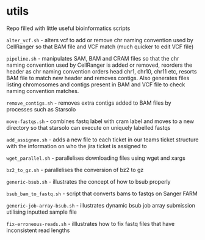 # utils
Repo filled with little useful bioinformatics scripts

`alter_vcf.sh` - alters vcf to add or remove chr naming convention used by CellRanger so that BAM file and VCF match (much quicker to edit VCF file)

`pipeline.sh` - manipulates SAM, BAM and CRAM files so that the chr naming convention used by CellRanger is added or removed, reorders the header as chr naming convention orders head chr1, chr10, chr11 etc, resorts BAM file to match new header and removes contigs. Also generates files listing chromosomes and contigs present in BAM and VCF file to check naming convention matches.

`remove_contigs.sh` - removes extra contigs added to BAM files by processes such as Starsolo 

`move-fastqs.sh` - combines fastq label with cram label and moves to a new directory so that starsolo can execute on uniquely labelled fastqs

`add_assignee.sh` - adds a new file to each ticket in our teams ticket structure with the information on who the jira ticket is assigned to

`wget_parallel.sh` - parallelises downloading files using wget and xargs

`bz2_to_gz.sh` - parallelises the conversion of bz2 to gz

`generic-bsub.sh` - illustrates the concept of how to bsub properly

`bsub_bam_to_fastq.sh` - script that converts bams to fastqs on Sanger FARM

`generic-job-array-bsub.sh` - illustrates dynamic bsub job array submission utilising inputted sample file

`fix-erroneous-reads.sh` - illlustrates how to fix fastq files that have inconsistent read lengths
